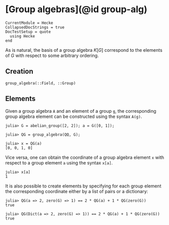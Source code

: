 # [Group algebras](@id group-alg)

```@meta
CurrentModule = Hecke
CollapsedDocStrings = true
DocTestSetup = quote
  using Hecke
end
```

As is natural, the basis of a group algebra $K[G]$ correspond to the elements of $G$ with respect
to some arbitrary ordering.

## Creation

```@docs
group_algebra(::Field, ::Group)
```

## Elements

Given a group algebra `A` and an element of a group `g`, the corresponding group algebra element
can be constructed using the syntax `A(g)`.

```jldoctest grpalgex1
julia> G = abelian_group([2, 2]); a = G([0, 1]);

julia> QG = group_algebra(QQ, G);

julia> x = QG(a)
[0, 0, 1, 0]
```

Vice versa, one can obtain the coordinate of a group algebra element `x` with respect to a group
element `a` using the syntax `x[a]`.

```jldoctest grpalgex1
julia> x[a]
1
```

It is also possible to create elements by specifying for each group element the corresponding coordinate either by a list of pairs or a dictionary:

```jldoctest grpalgex1
julia> QG(a => 2, zero(G) => 1) == 2 * QG(a) + 1 * QG(zero(G))
true

julia> QG(Dict(a => 2, zero(G) => 1)) == 2 * QG(a) + 1 * QG(zero(G))
true
```
